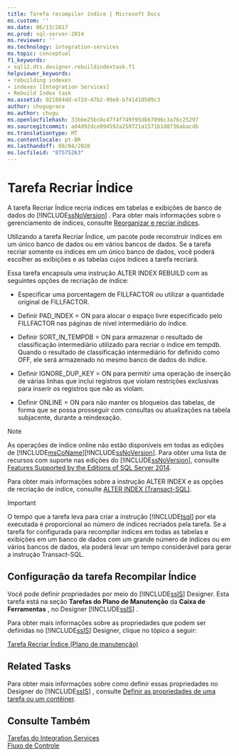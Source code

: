 ```yaml
---
title: Tarefa recompilar índice | Microsoft Docs
ms.custom: ''
ms.date: 06/13/2017
ms.prod: sql-server-2014
ms.reviewer: ''
ms.technology: integration-services
ms.topic: conceptual
f1_keywords:
- sql12.dts.designer.rebuildindextask.f1
helpviewer_keywords:
- rebuilding indexes
- indexes [Integration Services]
- Rebuild Index task
ms.assetid: 021884dd-e72d-47b2-99e8-b741410509c3
author: chugugrace
ms.author: chugu
ms.openlocfilehash: 33bbe25bc8c47f4f749f95dbb7096c3a76c25297
ms.sourcegitcommit: ad4d92dce894592a259721a1571b1d8736abacdb
ms.translationtype: MT
ms.contentlocale: pt-BR
ms.lasthandoff: 08/04/2020
ms.locfileid: "87575263"
---
```

# <a name="rebuild-index-task"></a>Tarefa Recriar Índice
  A tarefa Recriar Índice recria índices em tabelas e exibições de banco de dados do [!INCLUDE[ssNoVersion](../../includes/ssnoversion-md.md)] . Para obter mais informações sobre o gerenciamento de índices, consulte [Reorganizar e recriar índices](../../relational-databases/indexes/reorganize-and-rebuild-indexes.md).  
  
 Utilizando a tarefa Recriar Índice, um pacote pode reconstruir índices em um único banco de dados ou em vários bancos de dados. Se a tarefa recriar somente os índices em um único banco de dados, você poderá escolher as exibições e as tabelas cujos índices a tarefa recriará.  
  
 Essa tarefa encapsula uma instrução ALTER INDEX REBUILD com as seguintes opções de recriação de índice:  
  
-   Especificar uma porcentagem de FILLFACTOR ou utilizar a quantidade original de FILLFACTOR.  
  
-   Definir PAD_INDEX = ON para alocar o espaço livre especificado pelo FILLFACTOR nas páginas de nível intermediário do índice.  
  
-   Definir SORT_IN_TEMPDB = ON para armazenar o resultado de classificação intermediário utilizado para recriar o índice em tempdb. Quando o resultado de classificação intermediário for definido como OFF, ele será armazenado no mesmo banco de dados do índice.  
  
-   Definir IGNORE_DUP_KEY = ON para permitir uma operação de inserção de várias linhas que inclui registros que violam restrições exclusivas para inserir os registros que não as violam.  
  
-   Definir ONLINE = ON para não manter os bloqueios das tabelas, de forma que se possa prosseguir com consultas ou atualizações na tabela subjacente, durante a reindexação.  
  
> [!NOTE]  
>  As operações de índice online não estão disponíveis em todas as edições de [!INCLUDE[msCoName](../../includes/msconame-md.md)][!INCLUDE[ssNoVersion](../../includes/ssnoversion-md.md)]. Para obter uma lista de recursos com suporte nas edições do [!INCLUDE[ssNoVersion](../../includes/ssnoversion-md.md)], consulte [Features Supported by the Editions of SQL Server 2014](../../getting-started/features-supported-by-the-editions-of-sql-server-2014.md).  
  
 Para obter mais informações sobre a instrução ALTER INDEX e as opções de recriação de índice, consulte [ALTER INDEX &#40;Transact-SQL&#41;](/sql/t-sql/statements/alter-index-transact-sql).  
  
> [!IMPORTANT]  
>  O tempo que a tarefa leva para criar a instrução [!INCLUDE[tsql](../../includes/tsql-md.md)] por ela executada é proporcional ao número de índices recriados pela tarefa. Se a tarefa for configurada para recompilar índices em todas as tabelas e exibições em um banco de dados com um grande número de índices ou em vários bancos de dados, ela poderá levar um tempo considerável para gerar a instrução Transact-SQL.  
  
## <a name="configuration-of-the-rebuild-index-task"></a>Configuração da tarefa Recompilar Índice  
 Você pode definir propriedades por meio do [!INCLUDE[ssIS](../../../includes/ssis-md.md)] Designer. Esta tarefa está na seção **Tarefas do Plano de Manutenção** da **Caixa de Ferramentas** , no Designer [!INCLUDE[ssIS](../../../includes/ssis-md.md)] .  
  
 Para obter mais informações sobre as propriedades que podem ser definidas no [!INCLUDE[ssIS](../../../includes/ssis-md.md)] Designer, clique no tópico a seguir:  
  
 [Tarefa Recriar Índice &#40;Plano de manutenção&#41;](../../relational-databases/maintenance-plans/rebuild-index-task-maintenance-plan.md)  
  
## <a name="related-tasks"></a>Related Tasks  
 Para obter mais informações sobre como definir essas propriedades no Designer do [!INCLUDE[ssIS](../../../includes/ssis-md.md)] , consulte [Definir as propriedades de uma tarefa ou um contêiner](../set-the-properties-of-a-task-or-container.md).  
  
## <a name="see-also"></a>Consulte Também  
 [Tarefas do Integration Services](integration-services-tasks.md)   
 [Fluxo de Controle](control-flow.md)  
  
  
